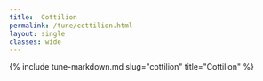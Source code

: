 ```yaml
---
title:  Cottilion
permalink: /tune/cottilion.html
layout: single
classes: wide
---
```

{% include tune-markdown.md slug="cottilion" title="Cottilion" %}
